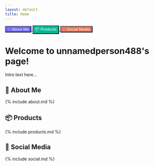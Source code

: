 ```yaml
---
layout: default
title: Home
---
```


<section class="button-row" style="margin-bottom: 2rem;">
  <a href="#about">
    <button style="background-color:#6c63ff; color:white;">
      🧑 About Me
    </button>
  </a>
  <a href="#products">
    <button style="background-color:#00b894; color:white;">
      📦 Products
    </button>
  </a>
  <a href="#social">
    <button style="background-color:#e17055; color:white;">
      🔗 Social Media
    </button>
  </a>
</section>

# Welcome to unnamedperson488's page!

Intro text here...

<!-- Later in the file -->

## 🧑 About Me
<section id="about">
  {% include about.md %}
</section>

## 📦 Products
<section id="products">
  {% include products.md %}
</section>

## 🔗 Social Media
<section id="social">
  {% include social.md %}
</section>
